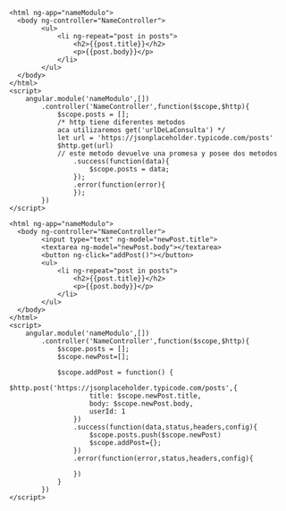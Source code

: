 
<!--  
	$http es un servicio para hacer peticiones asicronas con ajax


 -->
<script src="https://ajax.googleapis.com/ajax/libs/angularjs/1.6.6/angular.min.js"></script>

<!-- Peticion GET -->
	<html ng-app="nameModulo">
	  <body ng-controller="NameController">
			<ul>
				<li ng-repeat="post in posts">
					<h2>{{post.title}}</h2>
					<p>{{post.body}}</p>
				</li>
			</ul>
	  </body>
	</html>		
	<script>
		angular.module('nameModulo',[])
			.controller('NameController',function($scope,$http){
				$scope.posts = [];
				/* http tiene diferentes metodos
				aca utilizaremos get('urlDeLaConsulta') */ 
				let url = 'https://jsonplaceholder.typicode.com/posts'
				$http.get(url)
				// este metodo devuelve una promesa y posee dos metodos
					.success(function(data){
						$scope.posts = data;
					});
					.error(function(error){
					});
			})
	</script>

<!-- Peticion POST-->
	<html ng-app="nameModulo">
	  <body ng-controller="NameController">
	  		<input type="text" ng-model="newPost.title">
	  		<textarea ng-model="newPost.body"></textarea>
	  		<button ng-click="addPost()"></button>
			<ul>
				<li ng-repeat="post in posts">
					<h2>{{post.title}}</h2>
					<p>{{post.body}}</p>
				</li>
			</ul>
	  </body>
	</html>		
	<script>
		angular.module('nameModulo',[])
			.controller('NameController',function($scope,$http){
				$scope.posts = [];
				$scope.newPost=[];

				$scope.addPost = function() {
					$http.post('https://jsonplaceholder.typicode.com/posts',{
						title: $scope.newPost.title,
						body: $scope.newPost.body,
						userId: 1
					})
					.success(function(data,status,headers,config){
						$scope.posts.push($scope.newPost)
						$scope.addPost={};
					})
					.error(function(error,status,headers,config){

					})
				}
			})
	</script>
